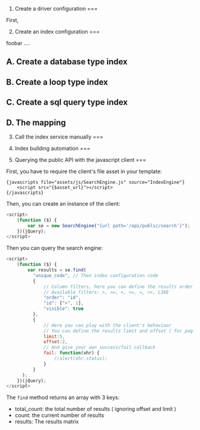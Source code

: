 1. Create a driver configuration
===

First, 

2. Create an index configuration
===

foobar ....

A. Create a database type index
---

B. Create a loop type index
---

C. Create a sql query type index
---

D. The mapping
---

3. Call the index service manually
===

4. Index building automation
===

5. Querying the public API with the javascript client
===

First, you have to require the client's file asset in your template:

```smarty
{javascripts file="assets/js/SearchEngine.js" source="IndexEngine"}
    <script src="{$asset_url}"></script>
{/javascripts}
```

Then, you can create an instance of the client:

```js
<script>
    (function ($) {
        var se = new SearchEngine("{url path='/api/public/search'}");
    })(jQuery);
</script>
```

Then you can query the search engine:

```js
<script>
    (function ($) {
        var results = se.find(
          "unique_code", // Then index configuration code
          {
              // Column filters, here you can define the results order and the filters to apply
              // Available filters: >, >=, <, <=, =, <>, LIKE
              "order": "id",
              "id": [">", 1],
              "visible": true
          },
          {
              // Here you can play with the client's behaviour
              // You can define the results limit and offset ( for pagination )
              limit:5,
              offset:2,
              // And give your own success/fail callback
              fail: function(xhr) {
                  //alert(xhr.status);
              }
          }
      );
    })(jQuery);
</script>
```

The ```find``` method returns an array with 3 keys:
- total_count: the total number of results ( ignoring offset and limit )
- count: the current number of results
- results: The results matrix